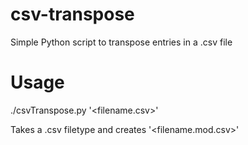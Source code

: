 # csv-transpose
Simple Python script to transpose entries in a .csv file

# Usage
./csvTranspose.py '<filename.csv>'

Takes a .csv filetype and creates '<filename.mod.csv>'
